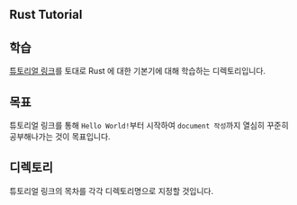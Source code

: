## Rust Tutorial

## 학습
[튜토리얼 링크](https://doc.rust-lang.org/rust-by-example/index.html)를 토대로 Rust 에 대한
기본기에 대해 학습하는 디렉토리입니다.

## 목표
튜토리얼 링크를 통해 `Hello World!`부터 시작하여 `document 작성`까지 열심히 꾸준히 공부해나가는 것이 목표입니다.

## 디렉토리
튜토리얼 링크의 목차를 각각 디렉토리명으로 지정할 것입니다.

